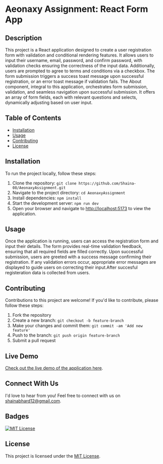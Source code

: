 # Aeonaxy Assignment: React Form App



## Description
This project is a React application designed to create a user registration form with validation and conditional rendering features. It allows users to input their username, email, password, and confirm password, with validation checks ensuring the correctness of the input data. Additionally, users are prompted to agree to terms and conditions via a checkbox. The form submission triggers a success toast message upon successful registration, or an error toast message if validation fails. The About component, integral to this application, orchestrates form submission, validation, and seamless navigation upon successful submission. It offers an array of form fields, each with relevant questions and selects, dynamically adjusting based on user input.


## Table of Contents
- [Installation](#installation)
- [Usage](#usage)
- [Contributing](#contributing)
- [License](#license)

## Installation
To run the project locally, follow these steps:

1. Clone the repository: `git clone https://github.com/Shaina-08/AeonaxyAssignment.git`
2. Navigate to the project directory: `cd AeonaxyAssignment`
3. Install dependencies: `npm install`
4. Start the development server: `npm run dev`
5. Open your browser and navigate to [http://localhost:5173](http://localhost:5173) to view the application.

## Usage
Once the application is running, users can access the registration form and input their details. The form provides real-time validation feedback, ensuring that all required fields are filled correctly. Upon successful submission, users are greeted with a success message confirming their registration. If any validation errors occur, appropriate error messages are displayed to guide users on correcting their input.After succesful registeration data is collected from users.

## Contributing
Contributions to this project are welcome! If you'd like to contribute, please follow these steps:

1. Fork the repository
2. Create a new branch: `git checkout -b feature-branch`
3. Make your changes and commit them: `git commit -am 'Add new feature'`
4. Push to the branch: `git push origin feature-branch`
5. Submit a pull request

## Live Demo
[Check out the live demo of the application here](https://aeonaxy-assignment-eight.vercel.app/).

## Connect With Us
I'd love to hear from you! Feel free to connect with us on [shainabhard12@gmail.com](mailto:shainabhard12@gmail.com).

## Badges
[![MIT License](https://img.shields.io/badge/license-MIT-blue.svg)](https://opensource.org/licenses/MIT)

## License
This project is licensed under the [MIT License](https://opensource.org/licenses/MIT).
